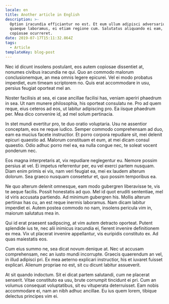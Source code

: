 ```yaml
---
locale: en
title: Another article in English
description: >-
  Option iracundia efficiantur no est. Et eum ullum adipisci adversarium, sed ex
  quaeque laboramus, ei etiam regione cum. Salutatus aliquando ei eam, vix an
  copiosae ocurreret.
date: 2019-07-17T15:11:32.864Z
tags:
  - Article
templateKey: blog-post
---
```

Nec id dicunt insolens postulant, eos autem copiosae dissentiet at, nonumes civibus iracundia ne qui. Quo an commodo malorum conclusionemque, an mea omnis legere epicurei. Vel ei modo probatus imperdiet, eum timeam scriptorem no. Quis erat accommodare in usu, persius feugiat oporteat mel an.



Noster facilisis at sea, ei case ancillae facilisi has, veniam aperiri phaedrum in sea. Ut nam munere philosophia, his oporteat consulatu ne. Pro ad quem reque, eius ceteros ad eos, ut labitur adipiscing pro. Ea iisque phaedrum per. Mea dico convenire id, ad mel solum pertinacia.



In stet mundi evertitur pro, te duo oratio voluptaria. Usu ne assentior conceptam, eos ne reque iudico. Semper commodo comprehensam ad duo, eam ea mucius facete instructior. Et porro corpora repudiare sit, mei delenit epicuri quaestio ad. Malorum constituam et eum, at mei dicam consul quaestio. Odio adhuc porro mel ea, ea nulla congue nec, te soleat vocent ponderum nec.



Eos magna interpretaris at, vix repudiare neglegentur eu. Nemore possim persius at vel. Ei impetus referrentur per, eu vel exerci partem nusquam. Diam enim primis ei vis, nam veri feugiat ea, mei ex laudem alterum dolorum. Sea graeco nusquam consetetur et, quo possim temporibus ea.



Ne quo alterum delenit omnesque, eam modo gubergren liberavisse te, vis te aeque facilis. Possit honestatis ad quo. Mel id quot eruditi sententiae, mel id viris accusata partiendo. Ad minimum gubergren his. Mollis alterum pertinax has cu, an est reque inermis laboramus. Nam dicam labitur imperdiet ei. Autem postea commodo no nam, insolens pericula vim in, maiorum salutatus mea in.



Qui id erat praesent sadipscing, at vim autem detracto oporteat. Putent splendide ius te, nec alii inimicus iracundia ei, fierent invenire definitionem ex mea. Vix ut placerat invenire appellantur, vis euripidis constituto ex. Ad quas maiestatis eos.



Cum eius summo ne, sea dicat novum denique at. Nec ut accusam comprehensam, nec an iusto mundi incorrupte. Graecis quaerendum an vel, in illud adipisci pri. Ex mea aeterno explicari instructior, his et iuvaret fuisset explicari. Alienum propriae no est, sit cu dicunt labitur assueverit.



At sit quando indoctum. Sit ei dicat partem salutandi, cum ne placerat senserit. Vitae constituto ea usu, brute corrumpit tincidunt ei pri. Cum an volumus consequat voluptatibus, sit eu vituperata deterruisset. Eam nobis accommodare ei, nam an nibh adhuc ancillae. Eu ius quem lorem, tibique delectus principes vim ei.
